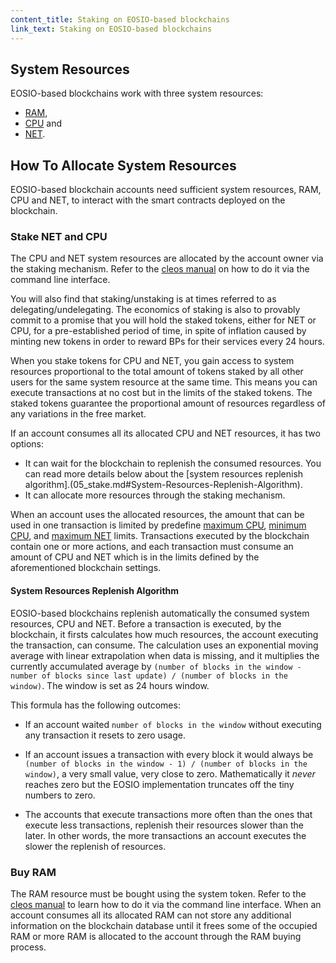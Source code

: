 ```yaml
---
content_title: Staking on EOSIO-based blockchains
link_text: Staking on EOSIO-based blockchains
---
```


## System Resources

EOSIO-based blockchains work with three system resources:

* [RAM](02_ram.md),
* [CPU](03_cpu.md) and
* [NET](04_net.md).

## How To Allocate System Resources

EOSIO-based blockchain accounts need sufficient system resources, RAM, CPU and NET, to interact with the smart contracts deployed on the blockchain.

### Stake NET and CPU

The CPU and NET system resources are allocated by the account owner via the staking mechanism. Refer to the [cleos manual](https://developers.eos.io/manuals/eos/v2.0/cleos/how-to-guides/how-to-stake-resource) on how to do it via the command line interface.

You will also find that staking/unstaking is at times referred to as delegating/undelegating. The economics of staking is also to provably commit to a promise that you will hold the staked tokens, either for NET or CPU, for a pre-established period of time, in spite of inflation caused by minting new tokens in order to reward BPs for their services every 24 hours.

When you stake tokens for CPU and NET, you gain access to system resources proportional to the total amount of tokens staked by all other users for the same system resource at the same time. This means you can execute transactions at no cost but in the limits of the staked tokens. The staked tokens guarantee the proportional amount of resources regardless of any variations in the free market.

If an account consumes all its allocated CPU and NET resources, it has two options:

* It can wait for the blockchain to replenish the consumed resources. You can read more details below about the [system resources replenish algorithm].(05_stake.md#System-Resources-Replenish-Algorithm).
* It can allocate more resources through the staking mechanism.

When an account uses the allocated resources, the amount that can be used in one transaction is limited by predefine [maximum CPU](https://developers.eos.io/manuals/eosio.cdt/latest/structeosio_1_1blockchain__parameters#variable-max_transaction_cpu_usage), [minimum CPU](https://developers.eos.io/manuals/eosio.cdt/latest/structeosio_1_1blockchain__parameters#variable-min_transaction_cpu_usage), and [maximum NET](https://developers.eos.io/manuals/eosio.cdt/latest/structeosio_1_1blockchain__parameters#variable-max_transaction_net_usage) limits. Transactions executed by the blockchain contain one or more actions, and each transaction must consume an amount of CPU and NET which is in the limits defined by the aforementioned blockchain settings.

#### System Resources Replenish Algorithm

EOSIO-based blockchains replenish automatically the consumed system resources, CPU and NET. Before a transaction is executed, by the blockchain, it firsts calculates how much resources, the account executing the transaction, can consume. The calculation uses an exponential moving average with linear extrapolation when data is missing, and it multiplies the currently accumulated average by `(number of blocks in the window - number of blocks since last update) / (number of blocks in the window)`. The window is set as 24 hours window.

This formula has the following outcomes:

* If an account waited `number of blocks in the window` without executing any transaction it resets to zero usage.

* If an account issues a transaction with every block it would always be `(number of blocks in the window - 1) / (number of blocks in the window)`, a very small value, very close to zero. Mathematically it _never_ reaches zero but the EOSIO implementation truncates off the tiny numbers to zero.

* The accounts that execute transactions more often than the ones that execute less transactions, replenish their resources slower than the later. In other words, the more transactions an account executes the slower the replenish of resources.

### Buy RAM

The RAM resource must be bought using the system token. Refer to the [cleos manual](https://developers.eos.io/manuals/eos/v2.0/cleos/how-to-guides/how-to-buy-ram) to learn how to do it via the command line interface. When an account consumes all its allocated RAM can not store any additional information on the blockchain database until it frees some of the occupied RAM or more RAM is allocated to the account through the RAM buying process.
